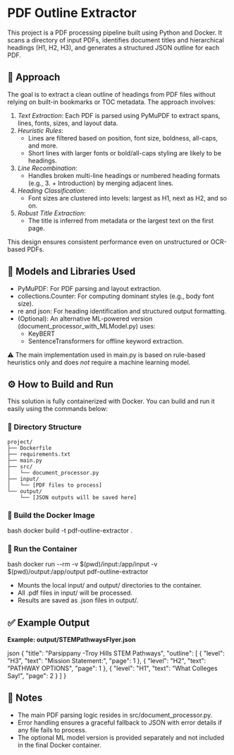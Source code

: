 # PDF Outline Extractor

This project is a PDF processing pipeline built using Python and Docker. It scans a directory of input PDFs, identifies document titles and hierarchical headings (H1, H2, H3), and generates a structured JSON outline for each PDF.

## 📌 Approach

The goal is to extract a clean outline of headings from PDF files without relying on built-in bookmarks or TOC metadata. The approach involves:

1. *Text Extraction*: Each PDF is parsed using PyMuPDF to extract spans, lines, fonts, sizes, and layout data.
2. *Heuristic Rules*:
   - Lines are filtered based on position, font size, boldness, all-caps, and more.
   - Short lines with larger fonts or bold/all-caps styling are likely to be headings.
3. *Line Recombination*:
   - Handles broken multi-line headings or numbered heading formats (e.g., 3. + Introduction) by merging adjacent lines.
4. *Heading Classification*:
   - Font sizes are clustered into levels: largest as H1, next as H2, and so on.
5. *Robust Title Extraction*:
   - The title is inferred from metadata or the largest text on the first page.

This design ensures consistent performance even on unstructured or OCR-based PDFs.

## 🧠 Models and Libraries Used

- PyMuPDF: For PDF parsing and layout extraction.
- collections.Counter: For computing dominant styles (e.g., body font size).
- re and json: For heading identification and structured output formatting.
- (Optional): An alternative ML-powered version (document_processor_with_MLModel.py) uses:
  - KeyBERT
  - SentenceTransformers for offline keyword extraction.

⚠ The main implementation used in main.py is based on rule-based heuristics only and does *not* require a machine learning model.

## ⚙ How to Build and Run

This solution is fully containerized with Docker. You can build and run it easily using the commands below:

### 📁 Directory Structure

```
project/
├── Dockerfile
├── requirements.txt
├── main.py
├── src/
│   └── document_processor.py
├── input/
│   └── [PDF files to process]
└── output/
    └── [JSON outputs will be saved here]
```

### 🧪 Build the Docker Image

bash
docker build -t pdf-outline-extractor .


### 🚀 Run the Container

bash
docker run --rm -v $(pwd)/input:/app/input -v $(pwd)/output:/app/output pdf-outline-extractor


- Mounts the local input/ and output/ directories to the container.
- All .pdf files in input/ will be processed.
- Results are saved as .json files in output/.

## ✅ Example Output

**Example: output/STEMPathwaysFlyer.json**

json
{
  "title": "Parsippany -Troy Hills STEM Pathways",
  "outline": [
    {
      "level": "H3",
      "text": "Mission Statement:",
      "page": 1
    },
    {
      "level": "H2",
      "text": "PATHWAY OPTIONS",
      "page": 1
    },
    {
      "level": "H1",
      "text": "What Colleges Say!",
      "page": 2
    }
  ]
}


## 🧩 Notes

- The main PDF parsing logic resides in src/document_processor.py.
- Error handling ensures a graceful fallback to JSON with error details if any file fails to process.
- The optional ML model version is provided separately and not included in the final Docker container.